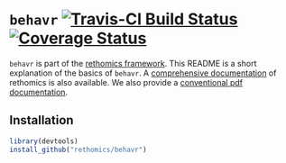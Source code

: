 # `behavr` [![Travis-CI Build Status](https://travis-ci.org/rethomics/behavr.svg?branch=master)](https://travis-ci.org/rethomics/behavr)[![Coverage Status](https://img.shields.io/codecov/c/github/rethomics/behavr/master.svg)](https://codecov.io/github/behavr/behavr?branch=master)

<!-- [![AppVeyor Build Status](https://ci.appveyor.com/api/projects/status/github/tidyverse/hms?branch=master&svg=true)](https://ci.appveyor.com/project/tidyverse/hms)  -->

<!-- [![Coverage Status](https://img.shields.io/codecov/c/github/tidyverse/hms/master.svg)](https://codecov.io/github/tidyverse/hms?branch=master) [![CRAN_Status_Badge](http://www.r-pkg.org/badges/version/hms)](https://cran.r-project.org/package=hms) -->

`behavr` is part of the [rethomics framework](https://rethomics.github.io/).
This README is a short explanation of the basics of `behavr`.
A [comprehensive documentation](https://rethomics.github.io/behavr.html) of rethomics is also available.
We also provide a [conventional pdf documentation](behavr.pdf).


## Installation


```r
library(devtools)
install_github("rethomics/behavr")
```
